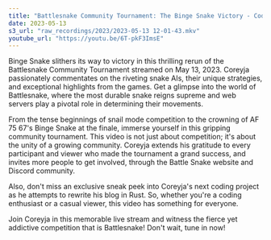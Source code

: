 ```yaml
---
title: "Battlesnake Community Tournament: The Binge Snake Victory - Coding in Rust"
date: 2023-05-13
s3_url: "raw_recordings/2023/2023-05-13 12-01-43.mkv"
youtube_url: "https://youtu.be/6T-pkF3ImsE"
---
```


Binge Snake slithers its way to victory in this thrilling rerun of the Battlesnake Community Tournament streamed on May 13, 2023. Coreyja passionately commentates on the riveting snake AIs, their unique strategies, and exceptional highlights from the games. Get a glimpse into the world of Battlesnake, where the most durable snake reigns supreme and web servers play a pivotal role in determining their movements.

From the tense beginnings of snail mode competition to the crowning of AF 75 67's Binge Snake at the finale, immerse yourself in this gripping community tournament. This video is not just about competition; it's about the unity of a growing community. Coreyja extends his gratitude to every participant and viewer who made the tournament a grand success, and invites more people to get involved, through the Battle Snake website and Discord community.

Also, don't miss an exclusive sneak peek into Coreyja's next coding project as he attempts to rewrite his blog in Rust. So, whether you're a coding enthusiast or a casual viewer, this video has something for everyone.

Join Coreyja in this memorable live stream and witness the fierce yet addictive competition that is Battlesnake! Don't wait, tune in now!
